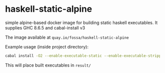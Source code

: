 # haskell-static-alpine

simple alpine-based docker image for building static haskell executables. It supplies GHC 8.6.5 and cabal-install v3

The image available at `quay.io/fossa/haskell-static-alpine`

Example usage (inside project directory):
```sh
cabal install -O2 --enable-executable-static --enable-executable-stripping --install-method=copy --installdir=result
```

This will place built executables in `result/`

